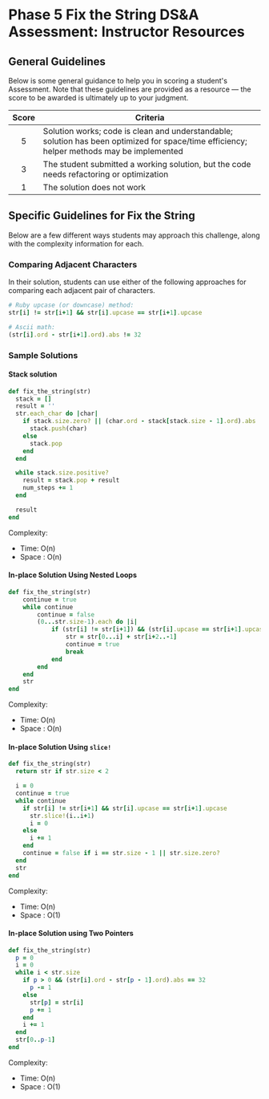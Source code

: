 # Phase 5 Fix the String DS&A Assessment: Instructor Resources

## General Guidelines

Below is some general guidance to help you in scoring a student's Assessment.
Note that these guidelines are provided as a resource — the score to be awarded
is ultimately up to your judgment.

| Score | Criteria |
| :-: | --- |
| 5 | Solution works; code is clean and understandable; solution has been optimized for space/time efficiency; helper methods may be implemented |
| 3 | The student submitted a working solution, but the code needs refactoring or optimization |
| 1 | The solution does not work |

## Specific Guidelines for Fix the String

Below are a few different ways students may approach this challenge, along with
the complexity information for each.

### Comparing Adjacent Characters

In their solution, students can use either of the following approaches for
comparing each adjacent pair of characters.

```rb
# Ruby upcase (or downcase) method:
str[i] != str[i+1] && str[i].upcase == str[i+1].upcase

# Ascii math:
(str[i].ord - str[i+1].ord).abs != 32
```

### Sample Solutions

#### Stack solution

```rb
def fix_the_string(str)
  stack = []
  result = ''
  str.each_char do |char|
    if stack.size.zero? || (char.ord - stack[stack.size - 1].ord).abs != 32 
      stack.push(char)
    else
      stack.pop
    end
  end

  while stack.size.positive?
    result = stack.pop + result
    num_steps += 1
  end

  result
end
```

Complexity:

- Time: O(n)
- Space : O(n)

#### In-place Solution Using Nested Loops

```rb
def fix_the_string(str)
    continue = true
    while continue
        continue = false
        (0...str.size-1).each do |i|
            if (str[i] != str[i+1]) && (str[i].upcase == str[i+1].upcase)
                str = str[0...i] + str[i+2..-1]
                continue = true
                break
            end
        end
    end
    str
end
```

Complexity:

- Time: O(n)
- Space : O(n)

#### In-place Solution Using `slice!`

```rb
def fix_the_string(str)
  return str if str.size < 2

  i = 0
  continue = true
  while continue
    if str[i] != str[i+1] && str[i].upcase == str[i+1].upcase
      str.slice!(i..i+1)
      i = 0
    else 
      i += 1
    end
    continue = false if i == str.size - 1 || str.size.zero?
  end
  str
end
```

Complexity:

- Time: O(n)
- Space : O(1)

#### In-place Solution using Two Pointers

```rb
def fix_the_string(str)
  p = 0
  i = 0
  while i < str.size
    if p > 0 && (str[i].ord - str[p - 1].ord).abs == 32
      p -= 1
    else
      str[p] = str[i]
      p += 1
    end
    i += 1
  end
  str[0..p-1]
end
```

Complexity:

- Time: O(n)
- Space : O(1)
